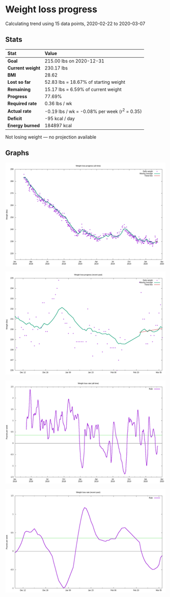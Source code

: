 # Weight loss progress

Calculating trend using 15 data points, 2020-02-22 to 2020-03-07

## Stats

Stat|Value
:-|:-
**Goal**|215.00 lbs on 2020-12-31
**Current weight**|230.17 lbs
**BMI**|28.62
**Lost so far**|52.83 lbs = 18.67% of starting weight
**Remaining**|15.17 lbs =  6.59% of current  weight
**Progress**|77.69%
**Required rate**|0.36 lbs / wk
**Actual rate**|-0.19 lbs / wk = -0.08% per week  (r<sup>2</sup> = 0.35)
**Deficit**|-95 kcal / day
**Energy burned**|184897 kcal

Not losing weight &mdash; no projection available

## Graphs

![](weight-graph-alltime.png)

![](weight-graph-recent.png)

![](rate-graph-alltime.png)

![](rate-graph-recent.png)
